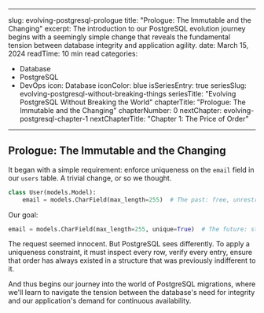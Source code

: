 
---
slug: evolving-postgresql-prologue
title: "Prologue: The Immutable and the Changing"
excerpt: The introduction to our PostgreSQL evolution journey begins with a seemingly simple change that reveals the fundamental tension between database integrity and application agility.
date: March 15, 2024
readTime: 10 min read
categories:
  - Database
  - PostgreSQL
  - DevOps
icon: Database
iconColor: blue
isSeriesEntry: true
seriesSlug: evolving-postgresql-without-breaking-things
seriesTitle: "Evolving PostgreSQL Without Breaking the World"
chapterTitle: "Prologue: The Immutable and the Changing"
chapterNumber: 0
nextChapter: evolving-postgresql-chapter-1
nextChapterTitle: "Chapter 1: The Price of Order"
---

## Prologue: The Immutable and the Changing

It began with a simple requirement: enforce uniqueness on the `email` field in our `users` table. A trivial change, or so we thought.

```python
class User(models.Model):
    email = models.CharField(max_length=255)  # The past: free, unrestricted
```

Our goal:

```python
email = models.CharField(max_length=255, unique=True)  # The future: structured, ordered
```

The request seemed innocent. But PostgreSQL sees differently. To apply a uniqueness constraint, it must inspect every row, verify every entry, ensure that order has always existed in a structure that was previously indifferent to it.

And thus begins our journey into the world of PostgreSQL migrations, where we'll learn to navigate the tension between the database's need for integrity and our application's demand for continuous availability.
